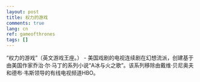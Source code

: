 ```yaml
---
layout: post
title: 权力的游戏
comments: true
lang: cn
ref: gameofthrones
tags: []
---
```


“权力的游戏”（英文游戏王座。） - 美国戏剧的电视连续剧在幻想流派，创建基于由美国作家乔治·尔·马丁的系列小说“A冰与火之歌”。该系列移除由戴维·贝尼奥夫和德布·韦斯领导的有线电视频道HBO。